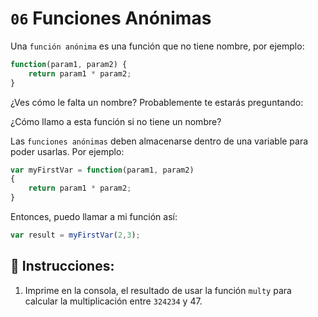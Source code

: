 # `06` Funciones Anónimas

Una `función anónima` es una función que no tiene nombre, por ejemplo:

```js
function(param1, param2) {
    return param1 * param2;
}
```
¿Ves cómo le falta un nombre? 
Probablemente te estarás preguntando: 

¿Cómo llamo a esta función si no tiene un nombre?

Las `funciones anónimas` deben almacenarse dentro de una variable para poder usarlas. Por ejemplo:

```js
var myFirstVar = function(param1, param2)
{
    return param1 * param2;
}
```
Entonces, puedo llamar a mi función así:

```js
var result = myFirstVar(2,3);
```
## 📝 Instrucciones:

1. Imprime en la consola, el resultado de usar la función `multy` para calcular la multiplicación entre `324234` y 47.